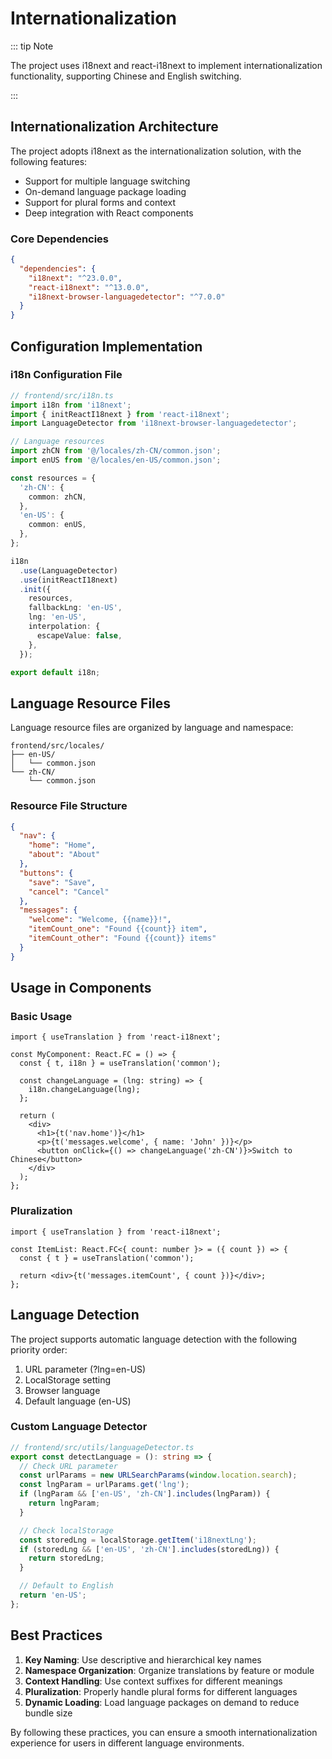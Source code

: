 # Internationalization

::: tip Note

The project uses i18next and react-i18next to implement internationalization functionality, supporting Chinese and English switching.

:::

## Internationalization Architecture

The project adopts i18next as the internationalization solution, with the following features:

- Support for multiple language switching
- On-demand language package loading
- Support for plural forms and context
- Deep integration with React components

### Core Dependencies

```json
{
  "dependencies": {
    "i18next": "^23.0.0",
    "react-i18next": "^13.0.0",
    "i18next-browser-languagedetector": "^7.0.0"
  }
}
```

## Configuration Implementation

### i18n Configuration File

```ts
// frontend/src/i18n.ts
import i18n from 'i18next';
import { initReactI18next } from 'react-i18next';
import LanguageDetector from 'i18next-browser-languagedetector';

// Language resources
import zhCN from '@/locales/zh-CN/common.json';
import enUS from '@/locales/en-US/common.json';

const resources = {
  'zh-CN': {
    common: zhCN,
  },
  'en-US': {
    common: enUS,
  },
};

i18n
  .use(LanguageDetector)
  .use(initReactI18next)
  .init({
    resources,
    fallbackLng: 'en-US',
    lng: 'en-US',
    interpolation: {
      escapeValue: false,
    },
  });

export default i18n;
```

## Language Resource Files

Language resource files are organized by language and namespace:

```
frontend/src/locales/
├── en-US/
│   └── common.json
└── zh-CN/
    └── common.json
```

### Resource File Structure

```json
{
  "nav": {
    "home": "Home",
    "about": "About"
  },
  "buttons": {
    "save": "Save",
    "cancel": "Cancel"
  },
  "messages": {
    "welcome": "Welcome, {{name}}!",
    "itemCount_one": "Found {{count}} item",
    "itemCount_other": "Found {{count}} items"
  }
}
```

## Usage in Components

### Basic Usage

```tsx
import { useTranslation } from 'react-i18next';

const MyComponent: React.FC = () => {
  const { t, i18n } = useTranslation('common');

  const changeLanguage = (lng: string) => {
    i18n.changeLanguage(lng);
  };

  return (
    <div>
      <h1>{t('nav.home')}</h1>
      <p>{t('messages.welcome', { name: 'John' })}</p>
      <button onClick={() => changeLanguage('zh-CN')}>Switch to Chinese</button>
    </div>
  );
};
```

### Pluralization

```tsx
import { useTranslation } from 'react-i18next';

const ItemList: React.FC<{ count: number }> = ({ count }) => {
  const { t } = useTranslation('common');

  return <div>{t('messages.itemCount', { count })}</div>;
};
```

## Language Detection

The project supports automatic language detection with the following priority order:

1. URL parameter (?lng=en-US)
2. LocalStorage setting
3. Browser language
4. Default language (en-US)

### Custom Language Detector

```ts
// frontend/src/utils/languageDetector.ts
export const detectLanguage = (): string => {
  // Check URL parameter
  const urlParams = new URLSearchParams(window.location.search);
  const lngParam = urlParams.get('lng');
  if (lngParam && ['en-US', 'zh-CN'].includes(lngParam)) {
    return lngParam;
  }

  // Check localStorage
  const storedLng = localStorage.getItem('i18nextLng');
  if (storedLng && ['en-US', 'zh-CN'].includes(storedLng)) {
    return storedLng;
  }

  // Default to English
  return 'en-US';
};
```

## Best Practices

1. **Key Naming**: Use descriptive and hierarchical key names
2. **Namespace Organization**: Organize translations by feature or module
3. **Context Handling**: Use context suffixes for different meanings
4. **Pluralization**: Properly handle plural forms for different languages
5. **Dynamic Loading**: Load language packages on demand to reduce bundle size

By following these practices, you can ensure a smooth internationalization experience for users in different language environments.
